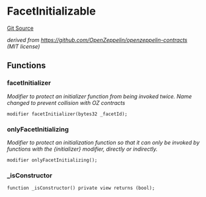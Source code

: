 # FacetInitializable
[Git Source](https://github.com/TreasureProject/spellcaster-facets/blob/35a5f7a33e5c726475104b88b7e2a468bb5aa2b7/src/utils/FacetInitializable.sol)

*derived from https://github.com/OpenZeppelin/openzeppelin-contracts (MIT license)*


## Functions
### facetInitializer

*Modifier to protect an initializer function from being invoked twice.
Name changed to prevent collision with OZ contracts*


```solidity
modifier facetInitializer(bytes32 _facetId);
```

### onlyFacetInitializing

*Modifier to protect an initialization function so that it can only be invoked by functions with the
{initializer} modifier, directly or indirectly.*


```solidity
modifier onlyFacetInitializing();
```

### _isConstructor


```solidity
function _isConstructor() private view returns (bool);
```

